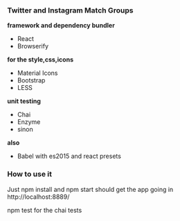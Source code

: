 
### Twitter and Instagram Match Groups

  **framework and dependency bundler**
  
  - React
  - Browserify


  **for the style,css,icons**
  
  - Material Icons
  - Bootstrap
  - LESS


  **unit testing**

  - Chai
  - Enzyme
  - sinon


   **also**
   
  -  Babel with es2015 and react presets


### How to use it

  Just npm install and npm start should get the app going in http://localhost:8889/
  
  npm test for the chai tests


